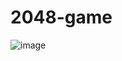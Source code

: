 # 2048-game
![image](https://github.com/Viswesh934/2048-game/assets/98519767/ba83469f-13eb-4759-b792-0009a62a9e93)
